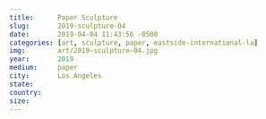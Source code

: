 ```yaml
---
title:  	Paper Sculpture
slug:		2019-sculpture-04
date:   	2019-04-04 11:43:56 -0500
categories: [art, sculpture, paper, eastside-international-la]
img:		art/2019-sculpture-04.jpg
year:		2019
medium:		paper
city:		Los Angeles
state:
country:
size:
---
```

